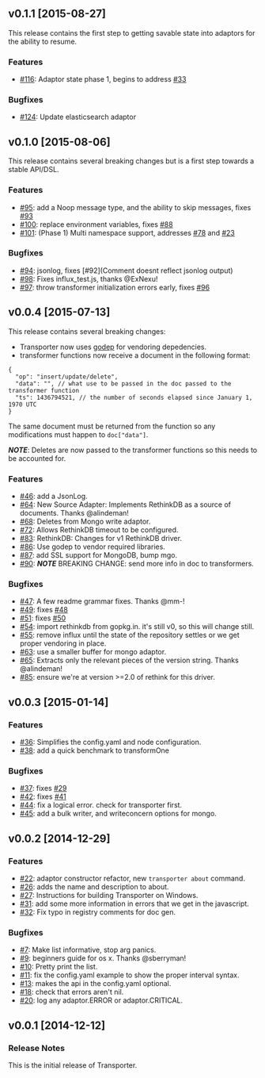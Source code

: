 ## v0.1.1 [2015-08-27]

This release contains the first step to getting savable state into adaptors for the ability to resume.

### Features
- [#116](https://github.com/garyguo110/transporter/pull/116): Adaptor state phase 1, begins to address [#33](https://github.com/garyguo110/transporter/issues/33)

### Bugfixes
- [#124](https://github.com/garyguo110/transporter/issues/124): Update elasticsearch adaptor


## v0.1.0 [2015-08-06]

This release contains several breaking changes but is a first step towards a stable API/DSL.

### Features
- [#95](https://github.com/garyguo110/transporter/pull/95): add a Noop message type, and the ability to skip messages, fixes [#93](https://github.com/garyguo110/transporter/issues/93)
- [#100](https://github.com/garyguo110/transporter/pull/100): replace environment variables, fixes [#88](https://github.com/garyguo110/transporter/issues/88)
- [#101](https://github.com/garyguo110/transporter/pull/101): (Phase 1) Multi namespace support, addresses [#78](https://github.com/garyguo110/transporter/issues/78) and [#23](https://github.com/garyguo110/transporter/issues/23)

### Bugfixes
- [#94](https://github.com/garyguo110/transporter/pull/94): jsonlog, fixes [#92](Comment doesnt reflect jsonlog output)
- [#98](https://github.com/garyguo110/transporter/pull/98): Fixes influx_test.js, thanks @ExNexu!
- [#97](https://github.com/garyguo110/transporter/pull/97): throw transformer initialization errors early, fixes [#96](https://github.com/garyguo110/transporter/issues/96)


## v0.0.4 [2015-07-13]

This release contains several breaking changes:
- Transporter now uses [godep](https://github.com/tools/godep) for vendoring depedencies.
- transformer functions now receive a document in the following format:
```
{
  "op": "insert/update/delete",
  "data": "", // what use to be passed in the doc passed to the transformer function
  "ts": 1436794521, // the number of seconds elapsed since January 1, 1970 UTC
}
```

The same document must be returned from the function so any modifications must happen to `doc["data"]`.

***NOTE***: Deletes are now passed to the transformer functions so this needs to be accounted for.

### Features
- [#46](https://github.com/garyguo110/transporter/pull/46): add a JsonLog.
- [#64](https://github.com/garyguo110/transporter/pull/64): New Source Adapter: Implements RethinkDB as a source of documents. Thanks @alindeman!
- [#68](https://github.com/garyguo110/transporter/pull/68): Deletes from Mongo write adaptor.
- [#72](https://github.com/garyguo110/transporter/pull/72): Allows RethinkDB timeout to be configured.
- [#83](https://github.com/garyguo110/transporter/pull/83): RethinkDB: Changes for v1 RethinkDB driver.
- [#86](https://github.com/garyguo110/transporter/pull/86): Use godep to vendor required libraries.
- [#87](https://github.com/garyguo110/transporter/pull/87): add SSL support for MongoDB, bump mgo.
- [#90](https://github.com/garyguo110/transporter/pull/90): ***NOTE*** BREAKING CHANGE: send more info in doc to transformers.

### Bugfixes
- [#47](https://github.com/garyguo110/transporter/pull/47): A few readme grammar fixes. Thanks @mm-!
- [#49](https://github.com/garyguo110/transporter/pull/49): fixes [#48](https://github.com/garyguo110/transporter/issues/48)
- [#51](https://github.com/garyguo110/transporter/pull/51): fixes [#50](https://github.com/garyguo110/transporter/issues/50)
- [#54](https://github.com/garyguo110/transporter/pull/54): import rethinkdb from gopkg.in. it's still v0, so this will change still.
- [#55](https://github.com/garyguo110/transporter/pull/55): remove influx until the state of the repository settles or we get proper vendoring in place.
- [#63](https://github.com/garyguo110/transporter/pull/63): use a smaller buffer for mongo adaptor.
- [#65](https://github.com/garyguo110/transporter/pull/65): Extracts only the relevant pieces of the version string. Thanks @alindeman!
- [#85](https://github.com/garyguo110/transporter/pull/85): ensure we're at version >=2.0 of rethink for this driver.


## v0.0.3 [2015-01-14]

### Features
- [#36](https://github.com/garyguo110/transporter/pull/36): Simplifies the config.yaml and node configuration.
- [#38](https://github.com/garyguo110/transporter/pull/38): add a quick benchmark to transformOne

### Bugfixes
- [#37](https://github.com/garyguo110/transporter/pull/37): fixes [#29](https://github.com/garyguo110/transporter/issues/29)
- [#42](https://github.com/garyguo110/transporter/pull/42): fixes [#41](https://github.com/garyguo110/transporter/issues/41)
- [#44](https://github.com/garyguo110/transporter/pull/44): fix a logical error. check for transporter first.
- [#45](https://github.com/garyguo110/transporter/pull/45): add a bulk writer, and writeconcern options for mongo.


## v0.0.2 [2014-12-29]

### Features
- [#22](https://github.com/garyguo110/transporter/pull/22): adaptor constructor refactor, new `transporter about` command.
- [#26](https://github.com/garyguo110/transporter/pull/26): adds the name and description to about.
- [#27](https://github.com/garyguo110/transporter/pull/27): Instructions for building Transporter on Windows.
- [#31](https://github.com/garyguo110/transporter/pull/31): add some more information in errors that we get in the javascript.
- [#32](https://github.com/garyguo110/transporter/pull/32): Fix typo in registry comments for doc gen.

### Bugfixes
- [#7](https://github.com/garyguo110/transporter/pull/7): Make list informative, stop arg panics.
- [#9](https://github.com/garyguo110/transporter/pull/9): beginners guide for os x. Thanks @sberryman!
- [#10](https://github.com/garyguo110/transporter/pull/10): Pretty print the list.
- [#11](https://github.com/garyguo110/transporter/pull/11): fix the config.yaml example to show the proper interval syntax.
- [#13](https://github.com/garyguo110/transporter/pull/15): makes the api in the config.yaml optional.
- [#18](https://github.com/garyguo110/transporter/pull/18): check that errors aren't nil.
- [#20](https://github.com/garyguo110/transporter/pull/20): log any adaptor.ERROR or adaptor.CRITICAL.


## v0.0.1 [2014-12-12]

### Release Notes

This is the initial release of Transporter.
